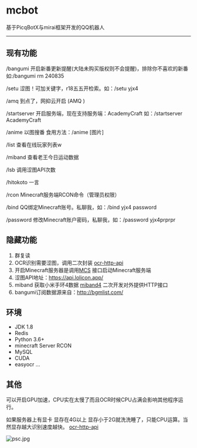 # mcbot

基于PicqBotX与mirai框架开发的QQ机器人

---

## 现有功能

/bangumi   开启新番更新提醒(大陆未购买版权则不会提醒)，排除你不喜欢的新番如:/bangumi rm 240835

/setu   涩图！可加关键字，r18五五开检索。如：/setu yjx4

/amq   到点了，网抑云开启 (AMQ <anti-motivational quotes>)

/startserver   开启服务端，现在支持服务端：AcademyCraft 如：/startserver AcademyCraft

/anime   以图搜番 食用方法：/anime [图片]

/list   查看在线玩家列表w

/miband   查看老王今日运动数据

/lsb   调用涩图API次数

/hitokoto   一言

/rcon   Minecraft服务端RCON命令（管理员权限）

/bind   QQ绑定Minecraft账号。私聊我，如：/bind yjx4 password

/password   修改Minecraft账户密码，私聊我，如：/password yjx4prprpr


## 隐藏功能
1. 群复读
2. OCR识别需要涩图，调用二次封装 [ocr-http-api]( https://github.com/ColorfulGhost/ocr-http-api) 
3. 开启Minecraft服务器是调用[MCS](https://github.com/Suwings/MCSManager) 接口启动Minecraft服务端
4. 涩图API地址：https://api.lolicon.app/
5. miband 获取小米手环4数据 [miband4](https://github.com/ColorfulGhost/miband4) 二次开发对外提供HTTP接口
6. bangumi订阅数据源来自：http://bgmlist.com/

## 环境
- JDK 1.8
- Redis
- Python 3.6+
- minecraft Server RCON
- MySQL
- CUDA
- easyocr
...


## 其他
 可以开启GPU加速，CPU实在太慢了而且OCR时候CPU占满会影响其他程序运行。
 
 如果服务器上有显卡 显存在4G以上 显存小于2G就洗洗睡了，只能CPU运算。当然显存越大识别速度越快。 
 [ocr-http-api]( https://github.com/ColorfulGhost/ocr-http-api) 

 
 ![psc.jpg](http://ww1.sinaimg.cn/large/be659b6cly1gixaobp9g0j218g1natn6.jpg)